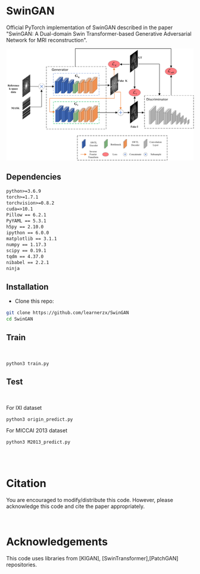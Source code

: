# SwinGAN

Official PyTorch implementation of SwinGAN described in the paper "SwinGAN: A Dual-domain Swin Transformer-based Generative Adversarial Network for MRI reconstruction".

<img src="./asserts/framework.png" width="600px">


## Dependencies

```
python>=3.6.9
torch>=1.7.1
torchvision>=0.8.2
cuda=>10.1
Pillow == 6.2.1
PyYAML == 5.3.1
h5py == 2.10.0
ipython == 6.0.0
matplotlib == 3.1.1
numpy == 1.17.3
scipy == 0.19.1
tqdm == 4.37.0
nibabel == 2.2.1
ninja
```

## Installation
- Clone this repo:
```bash
git clone https://github.com/learnerzx/SwinGAN
cd SwinGAN
```

## Train

<br />

```
python3 train.py 

```


## Test

<br />

For IXI dataset
```
python3 origin_predict.py
```
For MICCAI 2013 dataset
```
python3 M2013_predict.py
```

<br />
<br />


# Citation
You are encouraged to modify/distribute this code. However, please acknowledge this code and cite the paper appropriately.


<br />

# Acknowledgements

This code uses libraries from [KIGAN], [SwinTransformer],[PatchGAN] repositories.
